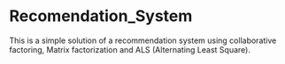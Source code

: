 # Recomendation_System

This is a simple solution of a recommendation system using collaborative factoring, Matrix factorization and ALS (Alternating Least Square). 
